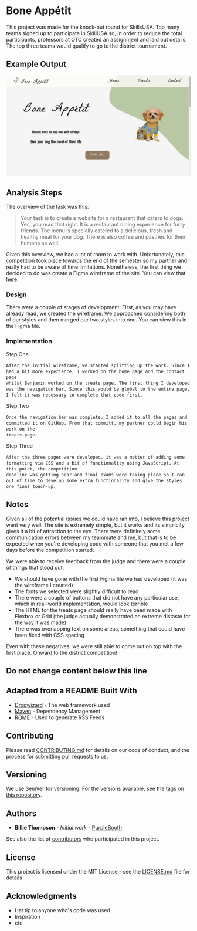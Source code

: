 # Bone Appétit

This project was made for the knock-out round for SkillsUSA. Too many teams signed up to participate in SkillUSA
so, in order to reduce the total participants, professors at OTC created an assignment and laid out details. 
The top three teams would qualify to go to the district tournament.

## Example Output

![Sample Output](README.jpg)

## Analysis Steps

The overview of the task was this: 

> Your task is to create a website for a restaurant that caters to dogs. 
Yes, you read that right. It is a restaurant dining experience for furry friends.
The menu is specially catered to a delicious, fresh and healthy meal for your dog. 
There is also coffee and pastries for their humans as well.

Given this overview, we had a lot of room to work with. Unfortunately, this competition took place towards the end of the 
semester so my partner and I really had to be aware of time limitations. Nonetheless, the first thing we decided to do was create 
a Figma wireframe of the site. You can view that [here](https://www.figma.com/file/8xWBPOMhGOJIALcCqDdeMX/Chris's-Mockup?node-id=0%3A1&t=aF2g3AFsdQGnkVAd-1). 



### Design

There were a couple of stages of development. First, as you may have already read, we created the wireframe. We
approached considering both of our styles and then merged our two styles into one. You can view this in the Figma file. 

### Implementation

Step One

```
After the initial wireframe, we started splitting up the work. Since I had a bit more experience, I worked on the home page and the contact page
whilst Benjamin worked on the treats page. The first thing I developed was the navigation bar. Since this would be global to the entire page,
I felt it was necessary to complete that code first. 
```

Step Two

```
Once the navigation bar was complete, I added it to all the pages and committed it on GitHub. From that committ, my partner could begin his work on the
treats page. 
```

Step Three

```
After the three pages were developed, it was a matter of adding some formatting via CSS and a bit of functionality using JavaScript. At this point, the competition
deadline was getting near and final exams were taking place so I ran out of time to develop some extra functionality and give the styles one final touch-up.
```

## Notes

Given all of the potential issues we could have ran into, I believe this project went very well. The site is extremely simple, but it works and its simplicity gives it a 
bit of attraction to the eye. There were definitely some communication errors between my teammate and me, but that is to be expected when you're developing code with someone
that you met a few days before the competition started. 

We were able to receive feedback from the judge and there were a couple of things that stood out. 

- We should have gone with the first Figma file we had developed (it was the wireframe I created)
- The fonts we selected were slightly difficult to read
- There were a couple of buttons that did not have any particular use, which in real-world implementation, would look terrible
- The HTML for the treats page should really have been made with Flexbox or Grid (the judge actually demonstrated an extreme distaste for the way it was made)
- There was overlapping text on some areas, something that could have been fixed with CSS spacing

Even with these negatives, we were still able to come out on top with the first place. Onward to the district competition!

## Do not change content below this line
## Adapted from a README Built With

* [Dropwizard](http://www.dropwizard.io/1.0.2/docs/) - The web framework used
* [Maven](https://maven.apache.org/) - Dependency Management
* [ROME](https://rometools.github.io/rome/) - Used to generate RSS Feeds

## Contributing

Please read [CONTRIBUTING.md](https://gist.github.com/PurpleBooth/b24679402957c63ec426) for details on our code of conduct, and the process for submitting pull requests to us.

## Versioning

We use [SemVer](http://semver.org/) for versioning. For the versions available, see the [tags on this repository](https://github.com/your/project/tags). 

## Authors

* **Billie Thompson** - *Initial work* - [PurpleBooth](https://github.com/PurpleBooth)

See also the list of [contributors](https://github.com/your/project/contributors) who participated in this project.

## License

This project is licensed under the MIT License - see the [LICENSE.md](LICENSE.md) file for details

## Acknowledgments

* Hat tip to anyone who's code was used
* Inspiration
* etc
